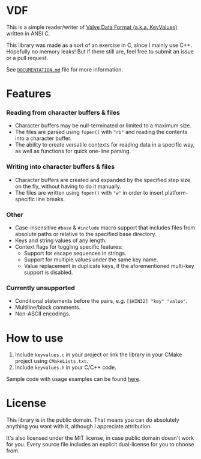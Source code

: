 # VDF

This is a simple reader/writer of [Valve Data Format (a.k.a. KeyValues)](https://developer.valvesoftware.com/wiki/KeyValues) written in ANSI C.

This library was made as a sort of an exercise in C, since I mainly use C++.  
Hopefully no memory leaks! But if there still are, feel free to submit an issue or a pull request.

See [`DOCUMENTATION.md`](DOCUMENTATION.md) file for more information.

# Features

### Reading from character buffers & files
- Character buffers may be null-terminated or limited to a maximum size.
- The files are parsed using `fopen()` with `"rb"` and reading the contents into a character buffer.
- The ability to create versatile contexts for reading data in a specific way, as well as functions for quick one-line parsing.

### Writing into character buffers & files
- Character buffers are created and expanded by the specified step size on the fly, without having to do it manually.
- The files are written using `fopen()` with `"w"` in order to insert platform-specific line breaks.

### Other
- Case-insensitive `#base` & `#include` macro support that includes files from absolute paths or relative to the specified base directory.
- Keys and string values of any length.
- Context flags for toggling specific features:
  - Support for escape sequences in strings.
  - Support for multiple values under the same key name.
  - Value replacement in duplicate keys, if the aforementioned multi-key support is disabled.

### Currently unsupported
- Conditional statements before the pairs, e.g. `[$WIN32] "key" "value"`.
- Multiline/block comments.
- Non-ASCII encodings.

# How to use

1. Include `keyvalues.c` in your project or link the library in your CMake project using `CMakeLists.txt`.
2. Include `keyvalues.h` in your C/C++ code.

Sample code with usage examples can be found [here](samples).

# License

This library is in the public domain. That means you can do absolutely anything you want with it, although I appreciate attribution.

It's also licensed under the MIT license, in case public domain doesn't work for you. Every source file includes an explicit dual-license for you to choose from.
